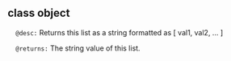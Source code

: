 ## class object

&nbsp;&nbsp;&nbsp;&nbsp;```@desc:``` Returns this list as a string formatted as [ val1, val2, ... ]

&nbsp;&nbsp;&nbsp;&nbsp;```@returns:``` The string value of this list.


